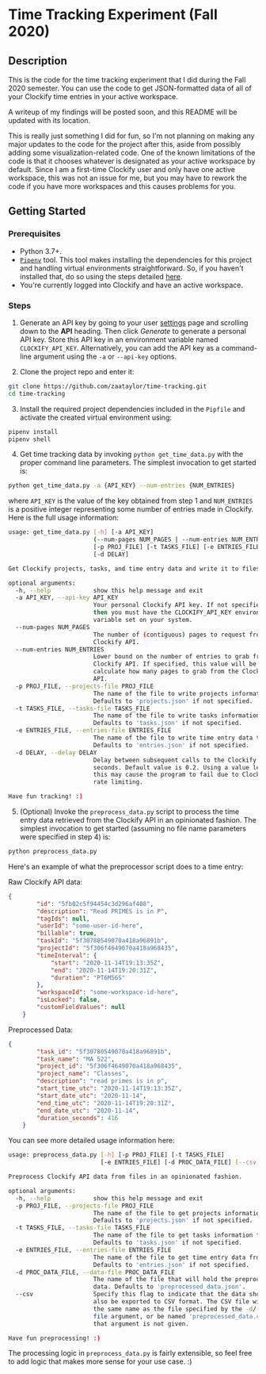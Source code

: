 # Time Tracking Experiment (Fall 2020)

## Description

This is the code for the time tracking experiment that I did during the Fall 2020 semester.
You can use the code to get JSON-formatted data of all of your Clockify time entries in your
active workspace.

A writeup of my findings will be posted soon, and this README will be updated with its location.

This is really just something I did for fun, so I'm not planning on making any major updates
to the code for the project after this, aside from possibly adding some visualization-related code. One of the known limitations of the code is that it chooses whatever is designated as your active
workspace by default. Since I am a first-time Clockify user and only have one active workspace,
this was not an issue for me, but you may have to rework the code if you have more workspaces
and this causes problems for you.

## Getting Started

### Prerequisites
- Python 3.7+.
- [`Pipenv`](https://pipenv.pypa.io/en/latest/) tool. This tool makes installing the
dependencies for this project and handling virtual environments straightforward. So, if you
haven't installed that, do so using the steps detailed [here](https://pipenv.pypa.io/en/latest/install/#installing-pipenv).
- You're currently logged into Clockify and have an active workspace.

### Steps
1. Generate an API key by going to your user [settings](https://clockify.me/user/settings) page and scrolling down to the **API** heading. Then click _Generate_ to generate a personal API key. Store this API key in an environment variable named `CLOCKIFY_API_KEY`. Alternatively, you can add the 
API key as a command-line argument using the `-a` or `--api-key` options.

2. Clone the project repo and enter it:
```bash
git clone https://github.com/zaataylor/time-tracking.git
cd time-tracking
```

3. Install the required project dependencies included in the `Pipfile` and activate the created
virtual environment using:
```bash
pipenv install
pipenv shell
```

4. Get time tracking data by invoking `python get_time_data.py` with the proper command line parameters. The simplest invocation to get started is:
```bash
python get_time_data.py -a {API_KEY} --num-entries {NUM_ENTRIES}
```
where `API_KEY` is the value of the key obtained from step 1 and `NUM_ENTRIES` is a 
positive integer representing some number of entries made in Clockify. Here is the full 
usage information:
```bash
usage: get_time_data.py [-h] [-a API_KEY]
                        (--num-pages NUM_PAGES | --num-entries NUM_ENTRIES)
                        [-p PROJ_FILE] [-t TASKS_FILE] [-e ENTRIES_FILE]
                        [-d DELAY]

Get Clockify projects, tasks, and time entry data and write it to files.

optional arguments:
  -h, --help            show this help message and exit
  -a API_KEY, --api-key API_KEY
                        Your personal Clockify API key. If not specified here,
                        then you must have the CLOCKIFY_API_KEY environment
                        variable set on your system.
  --num-pages NUM_PAGES
                        The number of (contiguous) pages to request from the
                        Clockify API.
  --num-entries NUM_ENTRIES
                        Lower bound on the number of entries to grab from the
                        Clockify API. If specified, this value will be used to
                        calculate how many pages to grab from the Clockify
                        API.
  -p PROJ_FILE, --projects-file PROJ_FILE
                        The name of the file to write projects information to.
                        Defaults to 'projects.json' if not specified.
  -t TASKS_FILE, --tasks-file TASKS_FILE
                        The name of the file to write tasks information to.
                        Defaults to 'tasks.json' if not specified.
  -e ENTRIES_FILE, --entries-file ENTRIES_FILE
                        The name of the file to write time entry data to.
                        Defaults to 'entries.json' if not specified.
  -d DELAY, --delay DELAY
                        Delay between subsequent calls to the Clockify API, in
                        seconds. Default value is 0.2. Using a value less than
                        this may cause the program to fail due to Clockify API
                        rate limiting.

Have fun tracking! :)
```

5. (Optional) Invoke the `preprocess_data.py` script to process the time entry data
retrieved from the Clockify API in an opinionated fashion. The simplest invocation
to get started (assuming no file name parameters were specified in step 4) is:
```bash
python preprocess_data.py
```
Here's an example of what the preprocessor script does to a time entry:

Raw Clockify API data:
```JSON
{
        "id": "5fb02c5f94454c3d296af408",
        "description": "Read PRIMES is in P",
        "tagIds": null,
        "userId": "some-user-id-here",
        "billable": true,
        "taskId": "5f30780549070a418a96891b",
        "projectId": "5f306f4649070a418a968435",
        "timeInterval": {
            "start": "2020-11-14T19:13:35Z",
            "end": "2020-11-14T19:20:31Z",
            "duration": "PT6M56S"
        },
        "workspaceId": "some-workspace-id-here",
        "isLocked": false,
        "customFieldValues": null
    }
```
Preprocessed Data:
```JSON
{
        "task_id": "5f30780549070a418a96891b",
        "task_name": "MA 522",
        "project_id": "5f306f4649070a418a968435",
        "project_name": "Classes",
        "description": "read primes is in p",
        "start_time_utc": "2020-11-14T19:13:35Z",
        "start_date_utc": "2020-11-14",
        "end_time_utc": "2020-11-14T19:20:31Z",
        "end_date_utc": "2020-11-14",
        "duration_seconds": 416
    }
```

You can see more detailed usage information here:
```bash
usage: preprocess_data.py [-h] [-p PROJ_FILE] [-t TASKS_FILE]
                          [-e ENTRIES_FILE] [-d PROC_DATA_FILE] [--csv]

Preprocess Clockify API data from files in an opinionated fashion.

optional arguments:
  -h, --help            show this help message and exit
  -p PROJ_FILE, --projects-file PROJ_FILE
                        The name of the file to get projects information from.
                        Defaults to 'projects.json' if not specified.
  -t TASKS_FILE, --tasks-file TASKS_FILE
                        The name of the file to get tasks information from.
                        Defaults to 'tasks.json' if not specified.
  -e ENTRIES_FILE, --entries-file ENTRIES_FILE
                        The name of the file to get time entry data from.
                        Defaults to 'entries.json' if not specified.
  -d PROC_DATA_FILE, --data-file PROC_DATA_FILE
                        The name of the file that will hold the preprocessed
                        data. Defaults to 'preprocessed_data.json'.
  --csv                 Specify this flag to indicate that the data should
                        also be exported to CSV format. The CSV file will have
                        the same name as the file specified by the -d/--data-
                        file argument, or be named 'preprocessed_data.csv' if
                        that argument is not given.

Have fun preprocessing! :)
```
The processing logic in `preprocess_data.py` is fairly extensible, so feel free to add logic that
makes more sense for your use case. :)

